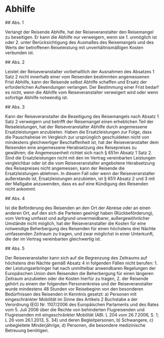 # Abhilfe



\#\# Abs. 1

 Verlangt der Reisende Abhilfe, hat der Reiseveranstalter den Reisemangel zu beseitigen. Er kann die Abhilfe nur verweigern, wenn sie  1\.
 unmöglich ist oder
 2\.
 unter Berücksichtigung des Ausmaßes des Reisemangels und des Werts der betroffenen Reiseleistung mit unverhältnismäßigen Kosten verbunden ist.


\#\# Abs. 2

 Leistet der Reiseveranstalter vorbehaltlich der Ausnahmen des Absatzes 1 Satz 2 nicht innerhalb einer vom Reisenden bestimmten angemessenen Frist Abhilfe, kann der Reisende selbst Abhilfe schaffen und Ersatz der erforderlichen Aufwendungen verlangen. Der Bestimmung einer Frist bedarf es nicht, wenn die Abhilfe vom Reiseveranstalter verweigert wird oder wenn sofortige Abhilfe notwendig ist.

\#\# Abs. 3

 Kann der Reiseveranstalter die Beseitigung des Reisemangels nach Absatz 1 Satz 2 verweigern und betrifft der Reisemangel einen erheblichen Teil der Reiseleistungen, hat der Reiseveranstalter Abhilfe durch angemessene Ersatzleistungen anzubieten. Haben die Ersatzleistungen zur Folge, dass die Pauschalreise im Vergleich zur ursprünglich geschuldeten nicht von mindestens gleichwertiger Beschaffenheit ist, hat der Reiseveranstalter dem Reisenden eine angemessene Herabsetzung des Reisepreises zu gewähren; die Angemessenheit richtet sich nach § 651m Absatz 1 Satz 2\. Sind die Ersatzleistungen nicht mit den im Vertrag vereinbarten Leistungen vergleichbar oder ist die vom Reiseveranstalter angebotene Herabsetzung des Reisepreises nicht angemessen, kann der Reisende die Ersatzleistungen ablehnen. In diesem Fall oder wenn der Reiseveranstalter außerstande ist, Ersatzleistungen anzubieten, ist § 651l Absatz 2 und 3 mit der Maßgabe anzuwenden, dass es auf eine Kündigung des Reisenden nicht ankommt.

\#\# Abs. 4

 Ist die Beförderung des Reisenden an den Ort der Abreise oder an einen anderen Ort, auf den sich die Parteien geeinigt haben (Rückbeförderung), vom Vertrag umfasst und aufgrund unvermeidbarer, außergewöhnlicher Umstände nicht möglich, hat der Reiseveranstalter die Kosten für eine notwendige Beherbergung des Reisenden für einen höchstens drei Nächte umfassenden Zeitraum zu tragen, und zwar möglichst in einer Unterkunft, die der im Vertrag vereinbarten gleichwertig ist.

\#\# Abs. 5

 Der Reiseveranstalter kann sich auf die Begrenzung des Zeitraums auf höchstens drei Nächte gemäß Absatz 4 in folgenden Fällen nicht berufen:  1\.
 der Leistungserbringer hat nach unmittelbar anwendbaren Regelungen der Europäischen Union dem Reisenden die Beherbergung für einen längeren Zeitraum anzubieten oder die Kosten hierfür zu tragen,
 2\.
 der Reisende gehört zu einem der folgenden Personenkreise und der Reiseveranstalter wurde mindestens 48 Stunden vor Reisebeginn von den besonderen Bedürfnissen des Reisenden in Kenntnis gesetzt:  a)
 Personen mit eingeschränkter Mobilität im Sinne des Artikels 2 Buchstabe a der Verordnung (EG) Nr. 1107/2006 des Europäischen Parlaments und des Rates vom 5\. Juli 2006 über die Rechte von behinderten Flugreisenden und Flugreisenden mit eingeschränkter Mobilität (ABl. L 204 vom 26\.7\.2006, S. 1; L 26 vom 26\.1\.2013, S. 34\) und deren Begleitpersonen,
 b)
 Schwangere,
 c)
 unbegleitete Minderjährige,
 d)
 Personen, die besondere medizinische Betreuung benötigen.

 

